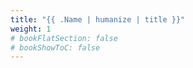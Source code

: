 ```yaml
---
title: "{{ .Name | humanize | title }}"
weight: 1
# bookFlatSection: false
# bookShowToC: false
---
```

